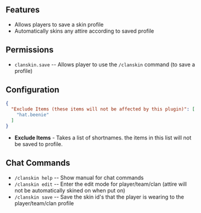 ## Features

* Allows players to save a skin profile
* Automatically skins any attire according to saved profile

## Permissions

* `clanskin.save` -- Allows player to use the `/clanskin` command (to save a profile)

## Configuration

```json
{
  "Exclude Items (these items will not be affected by this plugin)": [
    "hat.beenie"
  ]
}
```

* **Exclude Items** - Takes a list of shortnames. the items in this list will not be saved to profile.

## Chat Commands

* `/clanskin help` -- Show manual for chat commands
* `/clanskin edit` -- Enter the edit mode for player/team/clan (attire will not be automatically skined on when put on)
* `/clanskin save` -- Save the skin id's that the player is wearing to the player/team/clan profile